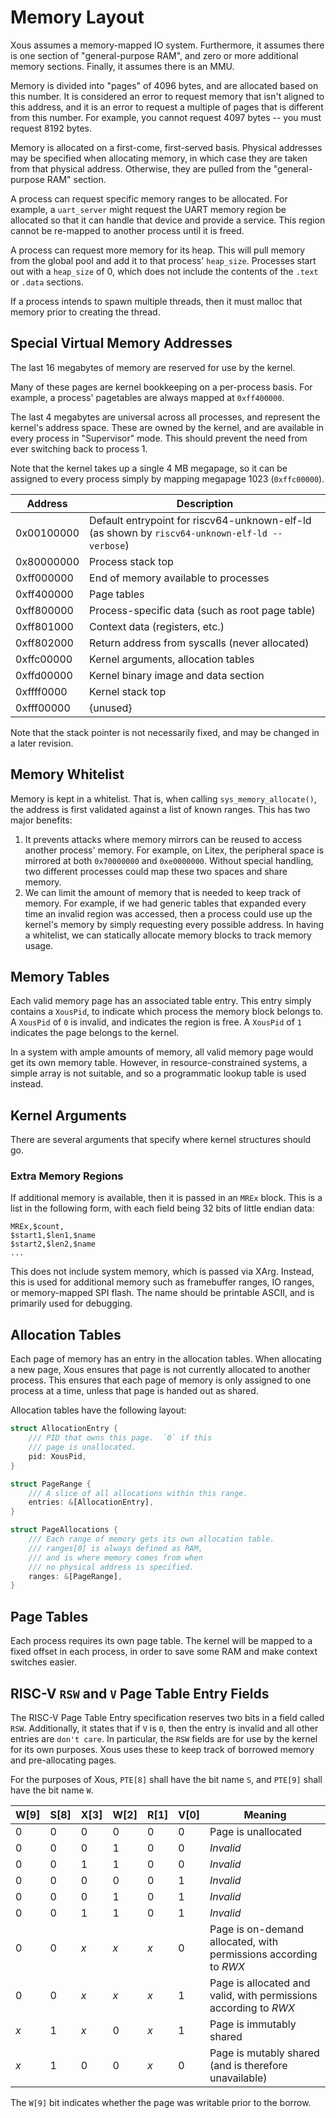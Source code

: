 
# Memory Layout

Xous assumes a memory-mapped IO system.  Furthermore, it assumes there
is one section of "general-purpose RAM", and zero or more additional
memory sections.  Finally, it assumes there is an MMU.

Memory is divided into "pages" of 4096 bytes, and are allocated based on
this number.  It is considered an error to request memory that isn't
aligned to this address, and it is an error to request a multiple of pages
that is different from this number.  For example, you cannot request 4097
bytes -- you must request 8192 bytes.

Memory is allocated on a first-come, first-served basis.  Physical addresses
may be specified when allocating memory, in which case they are taken from
that physical address.  Otherwise, they are pulled from the "general-purpose
RAM" section.

A process can request specific memory ranges to be allocated.  For
example, a `uart_server` might request the UART memory region be
allocated so that it can handle that device and provide a service.  This
region cannot be re-mapped to another process until it is freed.

A process can request more memory for its heap.  This will pull memory
from the global pool and add it to that process' `heap_size`.  Processes
start out with a `heap_size` of 0, which does not include the contents
of the `.text` or `.data` sections.

If a process intends to spawn multiple threads, then it must malloc that
memory prior to creating the thread.

## Special Virtual Memory Addresses

The last 16 megabytes of memory are reserved for use by the kernel.

Many of these pages are kernel bookkeeping on a per-process basis.  For
example, a process' pagetables are always mapped at `0xff400000`.

The last 4 megabytes are universal across all processes, and represent
the kernel's address space.  These are owned by the kernel, and are
available in every process in "Supervisor" mode.  This should prevent
the need from ever switching back to process 1.

Note that the kernel takes up a single 4 MB megapage, so it can be
assigned to every process simply by mapping megapage 1023 (`0xffc00000`).

| Address    | Description
| ---------- | -----------
| 0x00100000 | Default entrypoint for riscv64-unknown-elf-ld (as shown by `riscv64-unknown-elf-ld --verbose`)
| 0x80000000 | Process stack top
| 0xff000000 | End of memory available to processes
| 0xff400000 | Page tables
| 0xff800000 | Process-specific data (such as root page table)
| 0xff801000 | Context data (registers, etc.)
| 0xff802000 | Return address from syscalls (never allocated)
| 0xffc00000 | Kernel arguments, allocation tables
| 0xffd00000 | Kernel binary image and data section
| 0xffff0000 | Kernel stack top
| 0xfff00000 | {unused}

Note that the stack pointer is not necessarily fixed, and may be changed
in a later revision.

## Memory Whitelist

Memory is kept in a whitelist.  That is, when calling
`sys_memory_allocate()`, the address is first validated against a list
of known ranges.  This has two major benefits:

1. It prevents attacks where memory mirrors can be reused to access
   another process' memory.  For example, on Litex, the peripheral space
   is mirrored at both `0x70000000` and `0xe0000000`.  Without special
   handling, two different processes could map these two spaces and
   share memory.
2. We can limit the amount of memory that is needed to keep track of
   memory.  For example, if we had generic tables that expanded every
   time an invalid region was accessed, then a process could use up the
   kernel's memory by simply requesting every possible address.  In
   having a whitelist, we can statically allocate memory blocks to track
   memory usage.

## Memory Tables

Each valid memory page has an associated table entry.  This entry simply
contains a `XousPid`, to indicate which process the memory block belongs
to.  A `XousPid` of `0` is invalid, and indicates the region is free.  A
`XousPid` of `1` indicates the page belongs to the kernel.

In a system with ample amounts of memory, all valid memory page would
get its own memory table.  However, in resource-constrained systems, a
simple array is not suitable, and so a programmatic lookup table is used
instead.

## Kernel Arguments

There are several arguments that specify where kernel structures should
go.

### Extra Memory Regions

If additional memory is available, then it is passed in an `MREx` block.
This is a list in the following form, with each field being 32 bits of
little endian data:

```
MREx,$count,
$start1,$len1,$name
$start2,$len2,$name
...
```

This does not include system memory, which is passed via XArg.  Instead,
this is used for additional memory such as framebuffer ranges, IO
ranges, or memory-mapped SPI flash.  The name should be printable ASCII,
and is primarily used for debugging.

## Allocation Tables

Each page of memory has an entry in the allocation tables.  When
allocating a new page, Xous ensures that page is not currently allocated
to another process.  This ensures that each page of memory is only
assigned to one process at a time, unless that page is handed out as
shared.

Allocation tables have the following layout:

```rust
struct AllocationEntry {
    /// PID that owns this page.  `0` if this
    /// page is unallocated.
    pid: XousPid,
}

struct PageRange {
    /// A slice of all allocations within this range.
    entries: &[AllocationEntry],
}

struct PageAllocations {
    /// Each range of memory gets its own allocation table.
    /// ranges[0] is always defined as RAM,
    /// and is where memory comes from when
    /// no physical address is specified.
    ranges: &[PageRange],
}
```

## Page Tables

Each process requires its own page table.  The kernel will be mapped to
a fixed offset in each process, in order to save some RAM and make
context switches easier.

## RISC-V `RSW` and `V` Page Table Entry Fields

The RISC-V Page Table Entry specification reserves two bits in a field
called `RSW`.  Additionally, it states that if `V` is `0`, then the
entry is invalid and all other entries are `don't care`.  In particular,
the `RSW` fields are for use by the kernel for its own purposes.  Xous
uses these to keep track of borrowed memory and pre-allocating pages.

For the purposes of Xous, `PTE[8]` shall have the bit name `S`, and
`PTE[9]` shall have the bit name `W`.

| W[9] | S[8] | X[3] | W[2] | R[1] | V[0] | Meaning               |
| ---- | ---- | ---- | ---- | ---- | ---- | --------------------- |
|  0   |  0   |  0   |  0   |  0   |  0   | Page is unallocated |
|  0   |  0   |  0   |  1   |  0   |  0   | _Invalid_ |
|  0   |  0   |  1   |  1   |  0   |  0   | _Invalid_ |
|  0   |  0   |  0   |  0   |  0   |  1   | _Invalid_ |
|  0   |  0   |  0   |  1   |  0   |  1   | _Invalid_ |
|  0   |  0   |  1   |  1   |  0   |  1   | _Invalid_ |
|  0   |  0   | _x_  | _x_  | _x_  |  0   | Page is on-demand allocated, with permissions according to _RWX_ |
|  0   |  0   | _x_  | _x_  | _x_  |  1   | Page is allocated and valid, with permissions according to _RWX_ |
| _x_  |  1   | _x_  |  0   | _x_  |  1   | Page is immutably shared |
| _x_  |  1   |  0   |  0   | _x_  |  0   | Page is mutably shared (and is therefore unavailable) |

The `W[9]` bit indicates whether the page was writable prior to the borrow.
